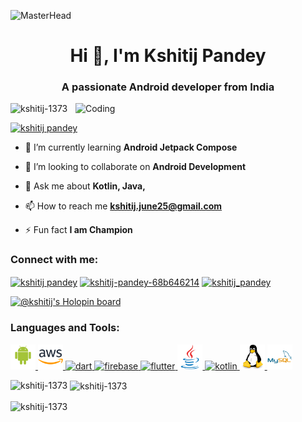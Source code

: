 ![MasterHead](https://1.bp.blogspot.com/-7A4WynwLsMw/XbBpCXG8fHI/AAAAAAAAMt4/uOa1bpLskYgrwGbllhSu2SDj_Mig8SXJQCLcBGAsYHQ/s1600/2000_600px.gif)
<h1 align="center">Hi 👋, I'm Kshitij Pandey</h1>
<h3 align="center">A passionate Android developer from India</h3>
<img align="right" alt="Coding" width="400" src="https://cdn.dribbble.com/users/1162077/screenshots/3848914/programmer.gif">

<p align="left"> <img src="https://komarev.com/ghpvc/?username=kshitij-1373&label=Profile%20views&color=0e75b6&style=flat" alt="kshitij-1373" /> </p>

<p align="left"> <a href="https://twitter.com/kshitij pandey" target="blank"><img src="https://img.shields.io/twitter/follow/kshitij pandey?logo=twitter&style=for-the-badge" alt="kshitij pandey" /></a> </p>

- 🌱 I’m currently learning **Android Jetpack Compose**

- 👯 I’m looking to collaborate on **Android Development**

- 💬 Ask me about **Kotlin, Java,**

- 📫 How to reach me **kshitij.june25@gmail.com**

- ⚡ Fun fact **I am Champion**
<h3 align="left">Connect with me:</h3>
<p align="left">
<a href="https://twitter.com/kshitij pandey" target="blank"><img align="center" src="https://raw.githubusercontent.com/rahuldkjain/github-profile-readme-generator/master/src/images/icons/Social/twitter.svg" alt="kshitij pandey" height="30" width="40" /></a>
<a href="https://linkedin.com/in/kshitij-pandey-68b646214" target="blank"><img align="center" src="https://raw.githubusercontent.com/rahuldkjain/github-profile-readme-generator/master/src/images/icons/Social/linked-in-alt.svg" alt="kshitij-pandey-68b646214" height="30" width="40" /></a>
<a href="https://www.leetcode.com/kshitij_pandey" target="blank"><img align="center" src="https://raw.githubusercontent.com/rahuldkjain/github-profile-readme-generator/master/src/images/icons/Social/leet-code.svg" alt="kshitij_pandey" height="30" width="40" /></a>
</p>

[![@kshitij's Holopin board](https://holopin.io/api/user/board?user=kshitij)](https://holopin.io/@kshitij)

<h3 align="left">Languages and Tools:</h3>
<p align="left"> <a href="https://developer.android.com" target="_blank" rel="noreferrer"> <img src="https://raw.githubusercontent.com/devicons/devicon/master/icons/android/android-original-wordmark.svg" alt="android" width="40" height="40"/> </a> <a href="https://aws.amazon.com" target="_blank" rel="noreferrer"> <img src="https://raw.githubusercontent.com/devicons/devicon/master/icons/amazonwebservices/amazonwebservices-original-wordmark.svg" alt="aws" width="40" height="40"/> </a> <a href="https://dart.dev" target="_blank" rel="noreferrer"> <img src="https://www.vectorlogo.zone/logos/dartlang/dartlang-icon.svg" alt="dart" width="40" height="40"/> </a> <a href="https://firebase.google.com/" target="_blank" rel="noreferrer"> <img src="https://www.vectorlogo.zone/logos/firebase/firebase-icon.svg" alt="firebase" width="40" height="40"/> </a> <a href="https://flutter.dev" target="_blank" rel="noreferrer"> <img src="https://www.vectorlogo.zone/logos/flutterio/flutterio-icon.svg" alt="flutter" width="40" height="40"/> </a> <a href="https://www.java.com" target="_blank" rel="noreferrer"> <img src="https://raw.githubusercontent.com/devicons/devicon/master/icons/java/java-original.svg" alt="java" width="40" height="40"/> </a> <a href="https://kotlinlang.org" target="_blank" rel="noreferrer"> <img src="https://www.vectorlogo.zone/logos/kotlinlang/kotlinlang-icon.svg" alt="kotlin" width="40" height="40"/> </a> <a href="https://www.linux.org/" target="_blank" rel="noreferrer"> <img src="https://raw.githubusercontent.com/devicons/devicon/master/icons/linux/linux-original.svg" alt="linux" width="40" height="40"/> </a> <a href="https://www.mysql.com/" target="_blank" rel="noreferrer"> <img src="https://raw.githubusercontent.com/devicons/devicon/master/icons/mysql/mysql-original-wordmark.svg" alt="mysql" width="40" height="40"/> </a> </p>

<p><img align="left" src="https://github-readme-stats.vercel.app/api/top-langs?username=kshitij-1373&show_icons=true&locale=en&layout=compact" alt="kshitij-1373" /></p>

<p>&nbsp;<img align="center" src="https://github-readme-stats.vercel.app/api?username=kshitij-1373&show_icons=true&locale=en" alt="kshitij-1373" /></p>

<p><img align="center" src="https://github-readme-streak-stats.herokuapp.com/?user=kshitij-1373&" alt="kshitij-1373" /></p>
